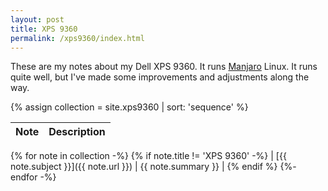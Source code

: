 ```yaml
---
layout: post 
title: XPS 9360 
permalink: /xps9360/index.html
---
```


These are my notes about my Dell XPS 9360. It runs [Manjaro](http://www.manjaro.org) Linux. It runs quite well, but I've made some improvements and adjustments along the way.

{% assign collection = site.xps9360 | sort: 'sequence' %}

| Note | Description |
|---:|---|
{% for note in collection -%}
  {% if note.title != 'XPS 9360' -%}
  | [{{ note.subject }}]({{ note.url }}) | {{ note.summary }} |
  {% endif %}
{%- endfor -%}

